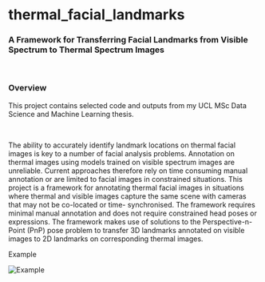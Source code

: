 # thermal_facial_landmarks

### A Framework for Transferring Facial Landmarks from Visible Spectrum to Thermal Spectrum Images

<br/>

### Overview
This project contains selected code and outputs from my UCL MSc Data Science and Machine Learning thesis.

<br/>

The ability to accurately identify landmark locations on thermal facial images is key to a number of facial analysis problems. Annotation on thermal images using models trained on visible spectrum images are unreliable. Current approaches therefore rely on time consuming manual annotation or are limited to facial images in constrained situations. This project is a framework for annotating thermal facial images in situations where thermal and visible images capture the same scene with cameras that may not be co-located or time- synchronised. The framework requires minimal manual annotation and does not require constrained head poses or expressions. The framework makes use of solutions to the Perspective-n-Point (PnP) pose problem to transfer 3D landmarks annotated on visible images to 2D landmarks on corresponding thermal images.

Example

![Example](https://github.com/steven-mcdonald/thermal_facial_landmarks/blob/main/videos/p06_lmarks_compare_pix.gif)



